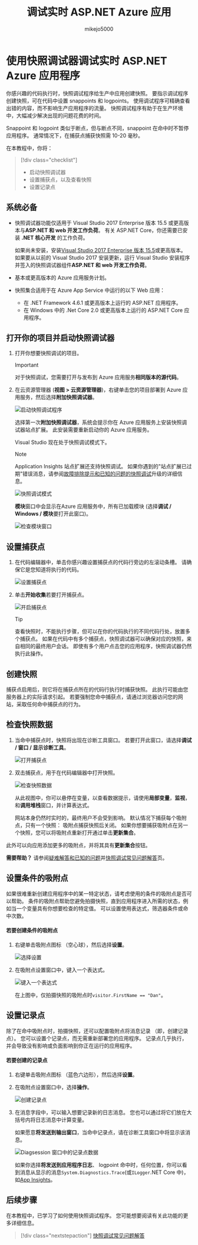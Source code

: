 ﻿---
title: 调试实时 ASP.NET Azure 应用
ms.description: Learn how to set snappoints and view snapshots with the Snapshot Debugger.
ms.custom: mvc
ms.date: 03/16/2018
ms.technology: vs-ide-debug
ms.topic: conceptual
helpviewer_keywords:
- debugger
ms.assetid: adb22512-4d4d-40e5-9564-1af421b7087e
author: mikejo5000
ms.author: mikejo
manager: douge
ms.workload:
- aspnet
- azure
ms.openlocfilehash: a2dfc759fbd42dd435133e223c72760ae5c274c3
ms.sourcegitcommit: 0e5289414d90a314ca0d560c0c3fe9c88cb2217c
ms.translationtype: MT
ms.contentlocale: zh-CN
ms.lasthandoff: 07/19/2018
ms.locfileid: "39154458"
---
# <a name="debug-live-aspnet-azure-apps-using-the-snapshot-debugger"></a>使用快照调试器调试实时 ASP.NET Azure 应用程序

你感兴趣的代码执行时，快照调试程序给生产中应用创建快照。 要指示调试程序创建快照，可在代码中设置 snappoints 和 logpoints。 使用调试程序可精确查看出错的内容，而不影响生产应用程序的流量。 快照调试程序有助于在生产环境中，大幅减少解决出现的问题花费的时间。

Snappoint 和 logpoint 类似于断点，但与断点不同，snappoint 在命中时不暂停应用程序。 通常情况下，在捕获点捕获快照需 10-20 毫秒。

在本教程中，你将：

> [!div class="checklist"]
> * 启动快照调试器
> * 设置捕获点，以及查看快照
> * 设置记录点

## <a name="prerequisites"></a>系统必备

* 快照调试器功能仅适用于 Visual Studio 2017 Enterprise 版本 15.5 或更高版本与**ASP.NET 和 web 开发工作负荷**。 有关 ASP.NET Core，你还需要已安装 **.NET 核心开发** 的工作负荷。

    如果尚未安装，安装[Visual Studio 2017 Enterprise 版本 15.5](https://visualstudio.microsoft.com/downloads/?utm_medium=microsoft&utm_source=docs.microsoft.com&utm_campaign=button+cta&utm_content=download+vs2017)或更高版本。 如果要从以前的 Visual Studio 2017 安装更新，运行 Visual Studio 安装程序并签入的快照调试器组件**ASP.NET 和 web 开发工作负荷**。

* 基本或更高版本的 Azure 应用服务计划。

* 快照集合适用于在 Azure App Service 中运行的以下 Web 应用：

    * 在 .NET Framework 4.6.1 或更高版本上运行的 ASP.NET 应用程序。
    * 在 Windows 中的 .Net Core 2.0 或更高版本上运行的 ASP.NET Core 应用程序。

## <a name="open-your-project-and-start-the-snapshot-debugger"></a>打开你的项目并启动快照调试器

1. 打开你想要快照调试的项目。

    > [!IMPORTANT]
    > 对于快照调试，您需要打开与发布到 Azure 应用服务**相同版本的源代码**。

1. 在云资源管理器 (**视图 > 云资源管理器**)，右键单击您的项目部署到 Azure 应用服务，然后选择**附加快照调试器**。

   ![启动快照调试程序](../debugger/media/snapshot-launch.png)

    选择第一次**附加快照调试器**，系统会提示你在 Azure 应用服务上安装快照调试器站点扩展。 此安装需要重新启动你的 Azure 应用服务。

   Visual Studio 现在处于快照调试模式下。

    > [!NOTE]
    > Application Insights 站点扩展还支持快照调试。 如果你遇到的"站点扩展已过期"错误消息，请参阅[故障排除提示和已知的问题的快照调试](../debugger/debug-live-azure-apps-troubleshooting.md)升级的详细信息。

   ![快照调试模式](../debugger/media/snapshot-message.png)

   **模块**窗口中会显示在Azure 应用服务中，所有已加载模块 (选择**调试 / Windows / 模块**要打开此窗口)。

   ![检查模块窗口](../debugger/media/snapshot-modules.png)

## <a name="set-a-snappoint"></a>设置捕获点

1. 在代码编辑器中，单击你感兴趣设置捕获点的代码行旁边的左滚动条槽。 请确保它是您知道将执行的代码。

   ![设置捕获点](../debugger/media/snapshot-set-snappoint.png)

2. 单击**开始收集**若要打开捕获点。

   ![开启捕获点](../debugger/media/snapshot-start-collection.png)

    > [!TIP]
    > 查看快照时，不能执行步骤，但可以在你的代码执行的不同代码行处，放置多个捕获点。 如果在代码中有多个捕获点，快照调试器可以确保对应的快照，来自相同的最终用户会话。 即使有多个用户点击您的应用程序，快照调试器仍然执行此操作。

## <a name="take-a-snapshot"></a>创建快照

捕获点启用后，则它将在捕获点所在的代码行执行时捕获快照。 此执行可能由您服务器上的实际请求引起。 若要强制您命中捕获点，请通过浏览器访问您的网站，采取任何命中捕获点的行为。

## <a name="inspect-snapshot-data"></a>检查快照数据

1. 当命中捕获点时，快照将出现在诊断工具窗口。 若要打开此窗口，请选择**调试 / 窗口 / 显示诊断工具**。

   ![打开捕获点](../debugger/media/snapshot-diagsession-window.png)

1. 双击捕获点，用于在代码编辑器中打开快照。

   ![检查快照数据](../debugger/media/snapshot-inspect-data.png)

   从此视图中，你可以悬停在变量，以查看数据提示，请使用**局部变量**，**监视**，和**调用堆栈**窗口，并计算表达式。

    网站本身仍然时实时的，最终用户不会受到影响。 默认情况下捕获每个吸附点，只有一个快照： 吸附点捕获快照后关闭。 如果你想要捕获吸附点在另一个快照，您可以将吸附点重新打开通过单击**更新集合**。

此外可以向应用添加更多的吸附点，并将其具有**更新集合**按钮。

**需要帮助？** 请参阅[疑难解答和已知的问题](../debugger/debug-live-azure-apps-troubleshooting.md)并[快照调试常见问题解答](../debugger/debug-live-azure-apps-faq.md)页。

## <a name="set-a-conditional-snappoint"></a>设置条件的吸附点

如果很难重新创建应用程序中的某一特定状态，请考虑使用的条件的吸附点是否可以帮助。 条件的吸附点帮助您避免拍摄快照，直到应用程序进入所需的状态，例如当一个变量具有你想要检查的特定值。 可以设置使用表达式，筛选器条件或命中次数。

#### <a name="to-create-a-conditional-snappoint"></a>若要创建条件的吸附点

1. 右键单击吸附点图标 （空心球），然后选择**设置**。

   ![选择设置](../debugger/media/snapshot-snappoint-settings.png)

1. 在吸附点设置窗口中，键入一个表达式。

   ![键入一个表达式](../debugger/media/snapshot-snappoint-conditions.png)

   在上图中，仅拍摄快照的吸附点时`visitor.FirstName == "Dan"`。

## <a name="set-a-logpoint"></a>设置记录点

除了在命中吸附点时，拍摄快照，还可以配置吸附点将消息记录 （即，创建记录点）。 您可以设置个记录点，而无需重新部署您的应用程序。 记录点几乎执行，并会导致没有影响或负面影响到你正在运行的应用程序。

#### <a name="to-create-a-logpoint"></a>若要创建的记录点

1. 右键单击吸附点图标 （蓝色六边形），然后选择**设置**。

1. 在吸附点设置窗口中，选择**操作**。

    ![创建记录点](../debugger/media/snapshot-logpoint.png)

1. 在消息字段中，可以输入想要记录新的日志消息。 您也可以通过将它们放在大括号内将日志消息中计算变量。

    如果愿意**将发送到输出窗口**，当命中记录点，请在诊断工具窗口中将显示该消息。

    ![Diagsession 窗口中的记录点数据](../debugger/media/snapshot-logpoint-output.png)

    如果你选择**将发送到应用程序日志**、 logpoint 命中时，任何位置，你可以看到消息从显示的消息`System.Diagnostics.Trace`(或`ILogger`.NET Core 中)，如[App Insights](/azure/application-insights/app-insights-asp-net-trace-logs)。

## <a name="next-steps"></a>后续步骤

在本教程中，已学习了如何使用快照调试程序。 您可能想要阅读有关此功能的更多详细信息。

> [!div class="nextstepaction"]
> [快照调试常见问题解答](../debugger/debug-live-azure-apps-faq.md)
